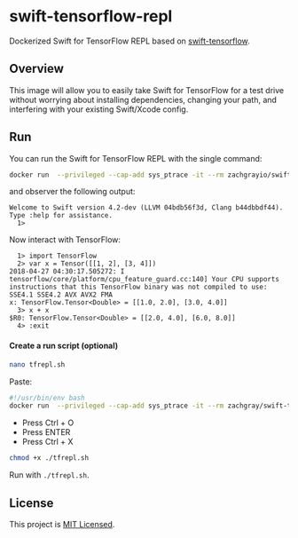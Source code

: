 # swift-tensorflow-repl

Dockerized Swift for TensorFlow REPL based on [swift-tensorflow](https://github.com/zachgrayio/swift-tensorflow). 


## Overview

This image will allow you to easily take Swift for TensorFlow for a test drive without worrying about installing dependencies, changing your path, and interfering with your existing Swift/Xcode config.

## Run

You can run the Swift for TensorFlow REPL with the single command: 

```bash
docker run  --privileged --cap-add sys_ptrace -it --rm zachgrayio/swift-tensorflow-repl:4.2
```

and observer the following output:
```
Welcome to Swift version 4.2-dev (LLVM 04bdb56f3d, Clang b44dbbdf44). Type :help for assistance.
  1> 
```

Now interact with TensorFlow:

```
  1> import TensorFlow
  2> var x = Tensor([[1, 2], [3, 4]])
2018-04-27 04:30:17.505272: I tensorflow/core/platform/cpu_feature_guard.cc:140] Your CPU supports instructions that this TensorFlow binary was not compiled to use: SSE4.1 SSE4.2 AVX AVX2 FMA
x: TensorFlow.Tensor<Double> = [[1.0, 2.0], [3.0, 4.0]]
  3> x + x
$R0: TensorFlow.Tensor<Double> = [[2.0, 4.0], [6.0, 8.0]]
  4> :exit
```

#### Create a run script (optional)

```bash
nano tfrepl.sh
```

Paste:

```bash
#!/usr/bin/env bash
docker run  --privileged --cap-add sys_ptrace -it --rm zachgray/swift-tensorflow-repl:4.2
```

- Press Ctrl + O
- Press ENTER
- Press Ctrl + X

```bash
chmod +x ./tfrepl.sh
```

Run with `./tfrepl.sh`.

## License

This project is [MIT Licensed](https://github.com/zachgrayio/swift-tensorflow-repl/blob/master/LICENSE).